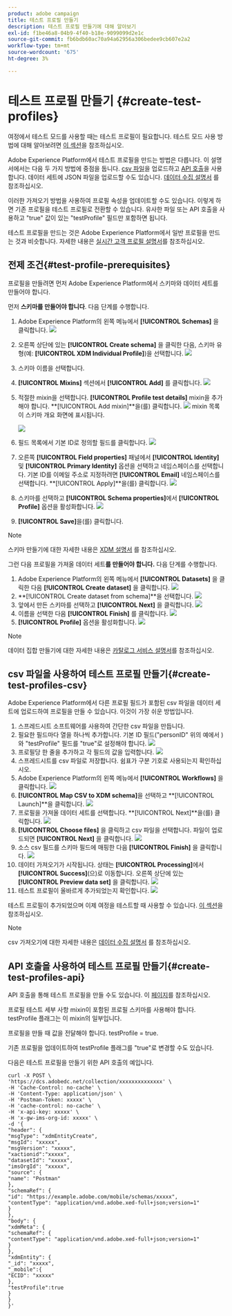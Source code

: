 ```yaml
---
product: adobe campaign
title: 테스트 프로필 만들기
description: 테스트 프로필 만들기에 대해 알아보기
exl-id: f1be46a8-04b9-4f40-b18e-9099099d2e1c
source-git-commit: fb6bdb60ac70a94a62956a306bedee9cb607e2a2
workflow-type: tm+mt
source-wordcount: '675'
ht-degree: 3%

---
```


# 테스트 프로필 만들기 {#create-test-profiles}

여정에서 테스트 모드를 사용할 때는 테스트 프로필이 필요합니다. 테스트 모드 사용 방법에 대해 알아보려면 [이 섹션](../building-journeys/testing-the-journey.md)을 참조하십시오.

Adobe Experience Platform에서 테스트 프로필을 만드는 방법은 다릅니다. 이 설명서에서는 다음 두 가지 방법에 중점을 둡니다. [csv 파일](../building-journeys/creating-test-profiles.md#create-test-profiles-csv)을 업로드하고 [API 호출](../building-journeys/creating-test-profiles.md#create-test-profiles-api)을 사용합니다. 데이터 세트에 JSON 파일을 업로드할 수도 있습니다. [데이터 수집 설명서](https://experienceleague.adobe.com/docs/experience-platform/ingestion/tutorials/ingest-batch-data.html#add-data-to-dataset) 를 참조하십시오.

이러한 가져오기 방법을 사용하여 프로필 속성을 업데이트할 수도 있습니다. 이렇게 하면 기존 프로필을 테스트 프로필로 전환할 수 있습니다. 유사한 파일 또는 API 호출을 사용하고 &quot;true&quot; 값이 있는 &quot;testProfile&quot; 필드만 포함하면 됩니다.

테스트 프로필을 만드는 것은 Adobe Experience Platform에서 일반 프로필을 만드는 것과 비슷합니다. 자세한 내용은 [실시간 고객 프로필 설명서](https://experienceleague.adobe.com/docs/experience-platform/sources/home.html?lang=ko)를 참조하십시오.

## 전제 조건{#test-profile-prerequisites}

프로필을 만들려면 먼저 Adobe Experience Platform에서 스키마와 데이터 세트를 만들어야 합니다.

먼저 **스키마를 만들어야 합니다**. 다음 단계를 수행합니다.

1. Adobe Experience Platform의 왼쪽 메뉴에서 **[!UICONTROL Schemas]** 을 클릭합니다.
   ![](../assets/test-profiles-0.png)
1. 오른쪽 상단에 있는 **[!UICONTROL Create schema]** 을 클릭한 다음, 스키마 유형(예: **[!UICONTROL XDM Individual Profile]**)을 선택합니다.
   ![](../assets/test-profiles-1.png)
1. 스키마 이름을 선택합니다.
1. **[!UICONTROL Mixins]** 섹션에서 **[!UICONTROL Add]** 를 클릭합니다.
   ![](../assets/test-profiles-1-bis.png)
1. 적절한 mixin을 선택합니다. **[!UICONTROL Profile test details]** mixin을 추가해야 합니다. **[!UICONTROL Add mixin]**을(를) 클릭합니다.
   ![](../assets/test-profiles-1-ter.png)
mixin 목록이 스키마 개요 화면에 표시됩니다.

   ![](../assets/test-profiles-2.png)
1. 필드 목록에서 기본 ID로 정의할 필드를 클릭합니다.
   ![](../assets/test-profiles-3.png)
1. 오른쪽 **[!UICONTROL Field properties]** 패널에서 **[!UICONTROL Identity]** 및 **[!UICONTROL Primary Identity]** 옵션을 선택하고 네임스페이스를 선택합니다. 기본 ID를 이메일 주소로 지정하려면 **[!UICONTROL Email]** 네임스페이스를 선택합니다. **[!UICONTROL Apply]**을(를) 클릭합니다.
   ![](../assets/test-profiles-4.png)
1. 스키마를 선택하고 **[!UICONTROL Schema properties]**&#x200B;에서 **[!UICONTROL Profile]** 옵션을 활성화합니다.
   ![](../assets/test-profiles-5.png)
1. **[!UICONTROL Save]**&#x200B;을(를) 클릭합니다.

>[!NOTE]
>
>스키마 만들기에 대한 자세한 내용은 [XDM 설명서](https://experienceleague.adobe.com/docs/experience-platform/xdm/ui/resources/schemas.html#prerequisites) 를 참조하십시오.

그런 다음 프로필을 가져올 데이터 세트&#x200B;**를 만들어야 합니다.** 다음 단계를 수행합니다.

1. Adobe Experience Platform의 왼쪽 메뉴에서 **[!UICONTROL Datasets]** 을 클릭한 다음 **[!UICONTROL Create dataset]** 을 클릭합니다.
   ![](../assets/test-profiles-6.png)
1. **[!UICONTROL Create dataset from schema]**을 선택합니다.
   ![](../assets/test-profiles-7.png)
1. 앞에서 만든 스키마를 선택하고 **[!UICONTROL Next]** 을 클릭합니다.
   ![](../assets/test-profiles-8.png)
1. 이름을 선택한 다음 **[!UICONTROL Finish]** 를 클릭합니다.
   ![](../assets/test-profiles-9.png)
1. **[!UICONTROL Profile]** 옵션을 활성화합니다.
   ![](../assets/test-profiles-10.png)

>[!NOTE]
>
> 데이터 집합 만들기에 대한 자세한 내용은 [카탈로그 서비스 설명서](https://experienceleague.adobe.com/docs/experience-platform/catalog/datasets/user-guide.html#getting-started)를 참조하십시오.

## csv 파일을 사용하여 테스트 프로필 만들기{#create-test-profiles-csv}

Adobe Experience Platform에서 다른 프로필 필드가 포함된 csv 파일을 데이터 세트에 업로드하여 프로필을 만들 수 있습니다. 이것이 가장 쉬운 방법입니다.

1. 스프레드시트 소프트웨어를 사용하여 간단한 csv 파일을 만듭니다.
1. 필요한 필드마다 열을 하나씩 추가합니다. 기본 ID 필드(&quot;personID&quot; 위의 예에서 )와 &quot;testProfile&quot; 필드를 &quot;true&quot;로 설정해야 합니다.
   ![](../assets/test-profiles-11.png)
1. 프로필당 한 줄을 추가하고 각 필드의 값을 입력합니다.
   ![](../assets/test-profiles-12.png)
1. 스프레드시트를 csv 파일로 저장합니다. 쉼표가 구분 기호로 사용되는지 확인하십시오.
1. Adobe Experience Platform의 왼쪽 메뉴에서 **[!UICONTROL Workflows]** 을 클릭합니다.
   ![](../assets/test-profiles-14.png)
1. **[!UICONTROL Map CSV to XDM schema]**&#x200B;을 선택하고 **[!UICONTROL Launch]**을 클릭합니다.
   ![](../assets/test-profiles-16.png)
1. 프로필을 가져올 데이터 세트를 선택합니다. **[!UICONTROL Next]**을(를) 클릭합니다.
   ![](../assets/test-profiles-17.png)
1. **[!UICONTROL Choose files]** 을 클릭하고 csv 파일을 선택합니다. 파일이 업로드되면 **[!UICONTROL Next]** 을 클릭합니다.
   ![](../assets/test-profiles-18.png)
1. 소스 csv 필드를 스키마 필드에 매핑한 다음 **[!UICONTROL Finish]** 을 클릭합니다.
   ![](../assets/test-profiles-19.png)
1. 데이터 가져오기가 시작됩니다. 상태는 **[!UICONTROL Processing]**&#x200B;에서 **[!UICONTROL Success]**(으)로 이동합니다. 오른쪽 상단에 있는 **[!UICONTROL Preview data set]** 을 클릭합니다.
   ![](../assets/test-profiles-20.png)
1. 테스트 프로필이 올바르게 추가되었는지 확인합니다.
   ![](../assets/test-profiles-21.png)

테스트 프로필이 추가되었으며 이제 여정을 테스트할 때 사용할 수 있습니다. [이 섹션](../building-journeys/testing-the-journey.md)을 참조하십시오.
>[!NOTE]
>
> csv 가져오기에 대한 자세한 내용은 [데이터 수집 설명서](https://experienceleague.adobe.com/docs/experience-platform/ingestion/tutorials/map-a-csv-file.html#tutorials) 를 참조하십시오.

## API 호출을 사용하여 테스트 프로필 만들기{#create-test-profiles-api}

API 호출을 통해 테스트 프로필을 만들 수도 있습니다. 이 [페이지](https://experienceleague.adobe.com/docs/experience-platform/profile/home.html)를 참조하십시오.

프로필 테스트 세부 사항 mixin이 포함된 프로필 스키마를 사용해야 합니다. testProfile 플래그는 이 mixin의 일부입니다.

프로필을 만들 때 값을 전달해야 합니다. testProfile = true.

기존 프로필을 업데이트하여 testProfile 플래그를 &quot;true&quot;로 변경할 수도 있습니다.

다음은 테스트 프로필을 만들기 위한 API 호출의 예입니다.

```
curl -X POST \
'https://dcs.adobedc.net/collection/xxxxxxxxxxxxxx' \
-H 'Cache-Control: no-cache' \
-H 'Content-Type: application/json' \
-H 'Postman-Token: xxxxx' \
-H 'cache-control: no-cache' \
-H 'x-api-key: xxxxx' \
-H 'x-gw-ims-org-id: xxxxx' \
-d '{
"header": {
"msgType": "xdmEntityCreate",
"msgId": "xxxxx",
"msgVersion": "xxxxx",
"xactionid":"xxxxx",
"datasetId": "xxxxx",
"imsOrgId": "xxxxx",
"source": {
"name": "Postman"
},
"schemaRef": {
"id": "https://example.adobe.com/mobile/schemas/xxxxx",
"contentType": "application/vnd.adobe.xed-full+json;version=1"
}
},
"body": {
"xdmMeta": {
"schemaRef": {
"contentType": "application/vnd.adobe.xed-full+json;version=1"
}
},
"xdmEntity": {
"_id": "xxxxx",
"_mobile":{
"ECID": "xxxxx"
},
"testProfile":true
}
}
}'
```
